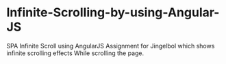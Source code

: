 # Infinite-Scrolling-by-using-Angular-JS
SPA Infinite Scroll using AngularJS Assignment for Jingelbol which shows infinite scrolling effects While scrolling the page.

